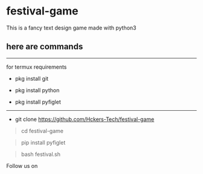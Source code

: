 # festival-game
This is a fancy text design game made with python3 
## here are commands 
---
for termux requirements


 - pkg install git
 
 - pkg install python 
 
 - pkg install pyfiglet


---
- git clone https://github.com/Hckers-Tech/festival-game


>cd festival-game


>pip install pyfiglet 

>bash festival.sh



Follow us on 
